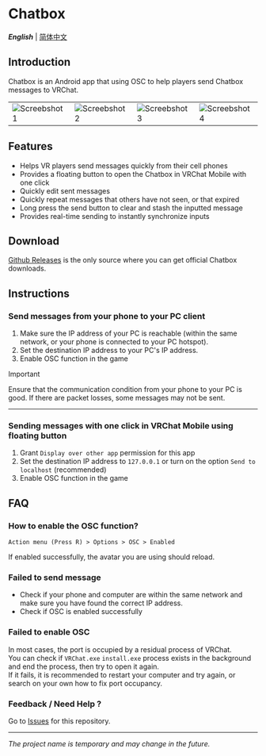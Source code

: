 # Chatbox

***English*** | [简体中文](README_SC.md)

## Introduction

Chatbox is an Android app that using OSC to help players send Chatbox messages to VRChat.

<table>
<tr>
    <td>
        <img src="https://github.com/ScrapW/Chatbox/assets/19533993/ebc20616-f238-4dd9-ac2e-abb13afc64a0" alt="Screebshot 1">
    </td>
    <td>
        <img src="https://github.com/ScrapW/Chatbox/assets/19533993/bcad66e6-bd92-49e1-8699-c3774379654b" alt="Screebshot 2">
    </td>
    <td>
        <img src="https://github.com/ScrapW/Chatbox/assets/19533993/f353f2ea-c490-4a95-9bb6-b36aa7e51950" alt="Screebshot 3">
    </td>
    <td>
        <img src="https://github.com/ScrapW/Chatbox/assets/19533993/aeb7aa91-7d55-44e3-81fe-bbc84e58bae3" alt="Screebshot 4">
    </td>
</tr>
</table>

## Features

- Helps VR players send messages quickly from their cell phones
- Provides a floating button to open the Chatbox in VRChat Mobile with one click
- Quickly edit sent messages
- Quickly repeat messages that others have not seen, or that expired
- Long press the send button to clear and stash the inputted message
- Provides real-time sending to instantly synchronize inputs

## Download

[Github Releases](https://github.com/ScrapW/Chatbox/releases) is the only source where you can get official Chatbox downloads.

## Instructions

### Send messages from your phone to your PC client

1. Make sure the IP address of your PC is reachable (within the same network, or your phone is connected to your PC hotspot).
2. Set the destination IP address to your PC's IP address.
3. Enable OSC function in the game

> [!IMPORTANT]  
> Ensure that the communication condition from your phone to your PC is good. If there are packet losses, some messages may not be sent.

---

### Sending messages with one click in VRChat Mobile using floating button

1. Grant `Display over other app` permission for this app
2. Set the destination IP address to `127.0.0.1` or turn on the option `Send to localhost` (recommended)
3. Enable OSC function in the game

## FAQ

### How to enable the OSC function?

`Action menu (Press R) > Options > OSC > Enabled`

If enabled successfully, the avatar you are using should reload.

### Failed to send message

- Check if your phone and computer are within the same network and make sure you have found the correct IP address.
- Check if OSC is enabled successfully

### Failed to enable OSC

In most cases, the port is occupied by a residual process of VRChat.<br>
You can check if `VRChat.exe` `install.exe` process exists in the background and end the process, then try to open it again.<br>
If it fails, it is recommended to restart your computer and try again, or search on your own how to fix port occupancy.

### Feedback / Need Help ?

Go to [Issues](https://github.com/ScrapW/Chatbox/issues) for this repository.

---

*The project name is temporary and may change in the future.*